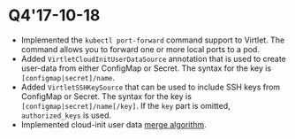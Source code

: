 # Q4'17-10-18

* Implemented the `kubectl port-forward` command support to Virtlet.
  The command allows you to forward one or more local ports to a pod.
* Added `VirtletCloudInitUserDataSource` annotation that is used
  to create user-data from either ConfigMap or Secret.
  The syntax for the key is `[configmap|secret]/name`.
* Added `VirtletSSHKeySource` that can be used to include SSH keys
  from ConfigMap or Secret.
  The syntax for the key is `[configmap|secret]/name[/key]`.
  If the `key` part is omitted, `authorized_keys` is used.
* Implemented cloud-init user data
  [merge algorithm](http://cloudinit.readthedocs.io/en/latest/topics/merging.html).
